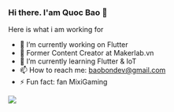 ### Hi there. I'am Quoc Bao 👋

Here is what i am working for

- 🔭 I’m currently working on Flutter
- 🔭 Former Content Creator at Makerlab.vn
- 🌱 I’m currently learning Flutter & IoT
- 📫 How to reach me: baobondev@gmail.com
- ⚡ Fun fact: fan MixiGaming

<img src="https://github-readme-stats.vercel.app/api?username=quocbao238&&show_icons=true&title_color=ffffff&icon_color=bb2acf&text_color=daf7dc&bg_color=151515">
